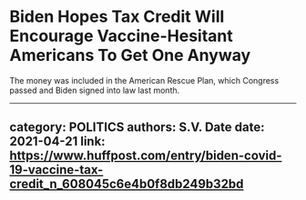 # Biden Hopes Tax Credit Will Encourage Vaccine-Hesitant Americans To Get One Anyway

The money was included in the American Rescue Plan, which Congress passed and Biden signed into law last month.

---
category: POLITICS
authors: S.V. Date
date: 2021-04-21
link: https://www.huffpost.com/entry/biden-covid-19-vaccine-tax-credit_n_608045c6e4b0f8db249b32bd
---
